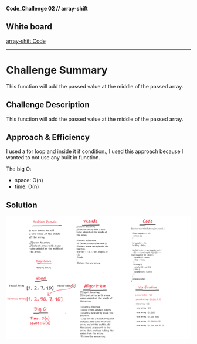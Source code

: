 **Code_Challenge 02 // array-shift**

## White board

[array-shift Code](./app.js)

----------------------

# Challenge Summary
<!-- Short summary or background information -->
This function will add the passed value at the middle of the passed array.

## Challenge Description
<!-- Description of the challenge -->
This function will add the passed value at the middle of the passed array.

## Approach & Efficiency
<!-- What approach did you take? Why? What is the Big O space/time for this approach? -->
I used a for loop and inside it if condition., I used this approach because I wanted to not use any built in function. 

The big O:
- space: O(n)
- time: O(n)


## Solution
<!-- Embedded whiteboard image -->

![array-shift](../../../assets/array-shift.png)